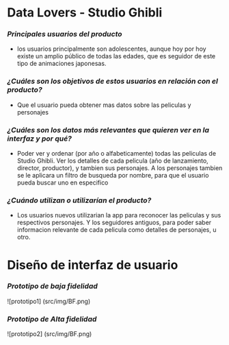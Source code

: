 

# **Data Lovers - Studio Ghibli**

### ***Principales usuarios del producto***
* los usuarios principalmente son adolescentes, aunque hoy por hoy existe un amplio público de todas las edades, que es seguidor de este tipo de animaciones japonesas.

### ***¿Cuáles son los objetivos de estos usuarios en relación con el producto?***
* Que el usuario pueda obtener mas datos sobre las peliculas y personajes

### ***¿Cuáles son los datos más relevantes que quieren ver en la interfaz y por qué?***

* Poder ver y ordenar (por año o alfabeticamente) todas las peliculas de Studio Ghibli. Ver los detalles de cada pelicula (año de lanzamiento, director, productor), y tambien sus personajes. A los personajes tambien se le aplicara un filtro de busqueda por nombre, para que el usuario pueda buscar uno en especifico

### ***¿Cuándo utilizan o utilizarían el producto?***

* Los usuarios nuevos utilizarian la app para reconocer las peliculas y sus respectivos personajes. Y los seguidores antiguos, para poder saber informacion relevante de cada pelicula como detalles de personajes, u otro.
 

# Diseño de interfaz de usuario

### ***Prototipo de baja fidelidad***

![prototipo1] (src/img/BF.png)


### ***Prototipo de Alta fidelidad***

![prototipo2] (src/img/BF.png)

